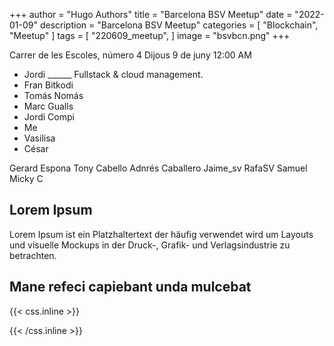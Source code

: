 +++
author = "Hugo Authors"
title = "Barcelona BSV Meetup"
date = "2022-01-09"
description = "Barcelona BSV Meetup"
categories = [
    "Blockchain",
    "Meetup" 
]
tags = [
    "220609_meetup",
]
image = "bsvbcn.png"
+++

Carrer de les Escoles, número 4
Dijous 9 de juny
12:00 AM

- Jordi                 ______   Fullstack & cloud management.
- Fran Bitkodi          
- Tomás Nomás           
- Marc Gualls
- Jordi Compi
- Me
- Vasilisa
- César




Gerard Espona
Tony Cabello 
Adnrés Caballero
Jaime_sv
RafaSV
Samuel
Micky C





## Lorem Ipsum


Lorem Ipsum ist ein Platzhaltertext der häufig verwendet wird um Layouts und visuelle Mockups in der Druck-, Grafik- und Verlagsindustrie zu betrachten.


## Mane refeci capiebant unda mulcebat



{{< css.inline >}}
<style>
.canon { background: white; width: 100%; height: auto; }
</style>
{{< /css.inline >}}
